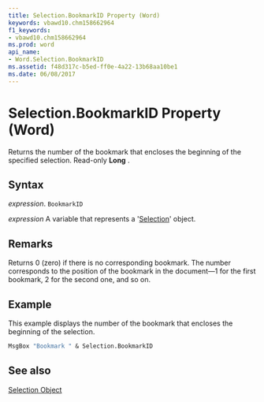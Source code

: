 ```yaml
---
title: Selection.BookmarkID Property (Word)
keywords: vbawd10.chm158662964
f1_keywords:
- vbawd10.chm158662964
ms.prod: word
api_name:
- Word.Selection.BookmarkID
ms.assetid: f48d317c-b5ed-ff0e-4a22-13b68aa10be1
ms.date: 06/08/2017
---
```



# Selection.BookmarkID Property (Word)

Returns the number of the bookmark that encloses the beginning of the specified selection. Read-only  **Long** .


## Syntax

 _expression_. `BookmarkID`

 _expression_ A variable that represents a '[Selection](Word.Selection.md)' object.


## Remarks

Returns 0 (zero) if there is no corresponding bookmark. The number corresponds to the position of the bookmark in the document—1 for the first bookmark, 2 for the second one, and so on. 


## Example

This example displays the number of the bookmark that encloses the beginning of the selection.


```vb
MsgBox "Bookmark " & Selection.BookmarkID
```


## See also


[Selection Object](Word.Selection.md)

